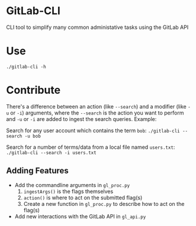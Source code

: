 # GitLab-CLI

CLI tool to simplify many common administative tasks using the GitLab API

# Use

```./gitlab-cli -h```

# Contribute

There's a difference between an action (like `--search`) and a modifier (like `-u` or `-i`) arguments, where the `--search` is the action you want to perform and `-u` or `-i` are added to ingest the search queries.  Example:

Search for any user account which contains the term `bob`:
```./gitlab-cli --search -u bob``` 

Search for a number of terms/data from a local file named `users.txt`:
```./gitlab-cli --search -i users.txt```

## Adding Features

- Add the commandline arguments in `gl_proc.py` 
    1. `ingestArgs()` is the flags themselves
    1. `action()` is where to act on the submitted flag(s)
    1. Create a new function in `gl_proc.py` to describe how to act on the flag(s)
- Add new interactions with the GitLab API in `gl_api.py`